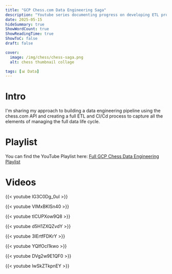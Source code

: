 ```yaml
---
title: "GCP Chess.com Data Engineering Saga"
description: "Youtube series documenting progress on developing ETL process for chess.com API"
date: 2025-05-15
hideSummary: true
ShowWordCount: true
ShowReadingTime: true
ShowToC: false
draft: false

cover:
  image: /img/chess/chess-saga.png
  alt: chess thumbnail collage

tags: [📊 Data]
---
```


# Intro

I'm sharing my approach to building a data engineering pipeline using the chess.com API and creating a full ETL and CI/Cd process to capture all the elements of managing the full data life cycle.

# Playlist

You can find the YouTube Playlist here: [Full GCP Chess Data Engineering Playlist](https://www.youtube.com/watch?v=lwSkZTkpnEY&list=PLO11bvk9ifg6WvIlJgwl3jy9nzk20JqAD)

# Videos

{{< youtube lG3C0Dg_0uI >}} 

{{< youtube VIMxBKlSn40 >}} 

{{< youtube tICUPXow9Q8 >}} 

{{< youtube d5H1ZXQZvdY >}} 

{{< youtube 3IErtfFDKrY >}} 

{{< youtube YQlfOcI1kwo >}} 

{{< youtube DVg2w9E1QF0 >}} 

{{< youtube lwSkZTkpnEY >}} 
